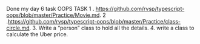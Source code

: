 Done my day 6 task OOPS TASK 
1 . https://github.com/rvsp/typescript-oops/blob/master/Practice/Movie.md.
2 .https://github.com/rvsp/typescript-oops/blob/master/Practice/class-circle.md.
3. Write a “person” class to hold all the details.
4. write a class to calculate the Uber price.

